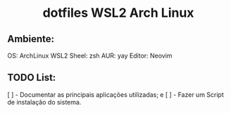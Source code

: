 <center><h1>dotfiles WSL2 Arch Linux</h1></center>

## Ambiente:

OS:         ArchLinux WSL2
Sheel:      zsh
AUR:        yay
Editor:     Neovim

## TODO List:

[ ] - Documentar as principais aplicações utilizadas; e
[ ] - Fazer um Script de instalação do sistema.

